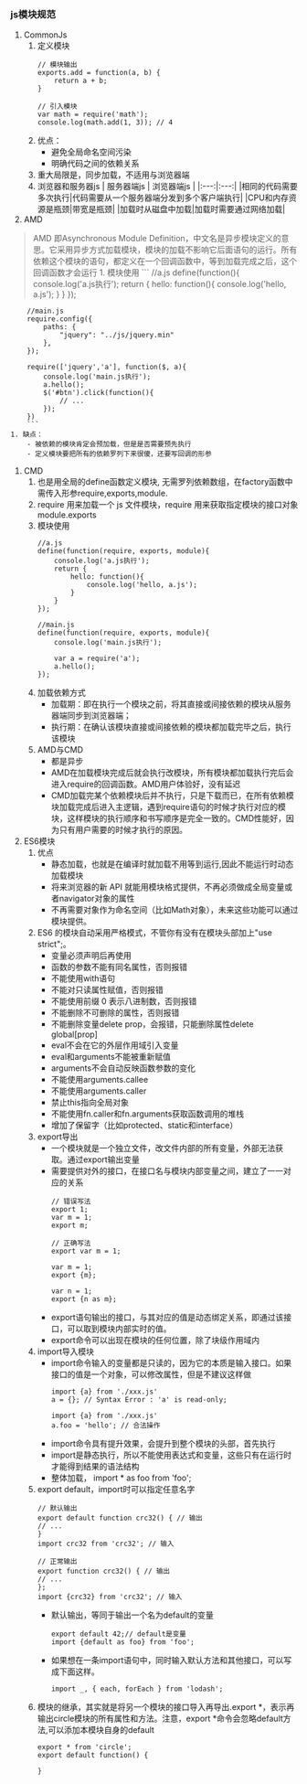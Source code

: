 ### js模块规范
1. CommonJs
    1. 定义模块
        ```
        // 模块输出
        exports.add = function(a, b) {
            return a + b;
        }

        // 引入模块
        var math = require('math');
        console.log(math.add(1, 3)); // 4
        ```
    1. 优点：
        - 避免全局命名空间污染
        - 明确代码之间的依赖关系
    1. 重大局限是，同步加载，不适用与浏览器端
    1. 浏览器和服务器js
        | 服务器端js | 浏览器端js |
        |:---:|:---:|
        |相同的代码需要多次执行|代码需要从一个服务器端分发到多个客户端执行|
        |CPU和内存资源是瓶颈|带宽是瓶颈|
        |加载时从磁盘中加载|加载时需要通过网络加载|
1. AMD
>AMD 即Asynchronous Module Definition，中文名是异步模块定义的意思。它采用异步方式加载模块，模块的加载不影响它后面语句的运行。所有依赖这个模块的语句，都定义在一个回调函数中，等到加载完成之后，这个回调函数才会运行
    1. 模块使用
        ```
        //a.js
        define(function(){
            console.log('a.js执行');
            return {
                hello: function(){
                    console.log('hello, a.js');
                }
            }
        });

        //main.js
        require.config({
            paths: {
                "jquery": "../js/jquery.min"
            },
        });

        require(['jquery','a'], function($, a){
            console.log('main.js执行');
            a.hello();
            $('#btn').click(function(){
                // ...
            });
        })
        ```
    1. 缺点：
        - 被依赖的模块肯定会预加载，但是是否需要预先执行
        - 定义模块要把所有的依赖罗列下来很傻，还要写回调的形参
1. CMD
    1. 也是用全局的define函数定义模块, 无需罗列依赖数组，在factory函数中需传入形参require,exports,module.
    1. require 用来加载一个 js 文件模块，require 用来获取指定模块的接口对象 module.exports
    1. 模块使用
        ```
        //a.js
        define(function(require, exports, module){
            console.log('a.js执行');
            return {
                hello: function(){
                    console.log('hello, a.js');
                }
            }
        });

        //main.js
        define(function(require, exports, module){
            console.log('main.js执行');

            var a = require('a');
            a.hello();      
        });
        ```
    1. 加载依赖方式
        - 加载期：即在执行一个模块之前，将其直接或间接依赖的模块从服务器端同步到浏览器端；
        - 执行期：在确认该模块直接或间接依赖的模块都加载完毕之后，执行该模块
    1. AMD与CMD
        - 都是异步
        - AMD在加载模块完成后就会执行改模块，所有模块都加载执行完后会进入require的回调函数。AMD用户体验好，没有延迟
        - CMD加载完某个依赖模块后并不执行，只是下载而已，在所有依赖模块加载完成后进入主逻辑，遇到require语句的时候才执行对应的模块，这样模块的执行顺序和书写顺序是完全一致的。CMD性能好，因为只有用户需要的时候才执行的原因。
1. ES6模块
    1. 优点
        - 静态加载，也就是在编译时就加载不用等到运行,因此不能运行时动态加载模块
        - 将来浏览器的新 API 就能用模块格式提供，不再必须做成全局变量或者navigator对象的属性
        - 不再需要对象作为命名空间（比如Math对象），未来这些功能可以通过模块提供。
    1. ES6 的模块自动采用严格模式，不管你有没有在模块头部加上"use strict";。
        - 变量必须声明后再使用
        - 函数的参数不能有同名属性，否则报错
        - 不能使用with语句
        - 不能对只读属性赋值，否则报错
        - 不能使用前缀 0 表示八进制数，否则报错
        - 不能删除不可删除的属性，否则报错
        - 不能删除变量delete prop，会报错，只能删除属性delete global[prop]
        - eval不会在它的外层作用域引入变量
        - eval和arguments不能被重新赋值
        - arguments不会自动反映函数参数的变化
        - 不能使用arguments.callee
        - 不能使用arguments.caller
        - 禁止this指向全局对象
        - 不能使用fn.caller和fn.arguments获取函数调用的堆栈
        - 增加了保留字（比如protected、static和interface）
    1. export导出
        - 一个模块就是一个独立文件，改文件内部的所有变量，外部无法获取。通过export输出变量
        - 需要提供对外的接口，在接口名与模块内部变量之间，建立了一一对应的关系
            ```
            // 错误写法
            export 1;
            var m = 1;
            export m;

            // 正确写法
            export var m = 1;

            var m = 1;
            export {m};

            var n = 1;
            export {n as m};
            ```
        - export语句输出的接口，与其对应的值是动态绑定关系，即通过该接口，可以取到模块内部实时的值。
        - export命令可以出现在模块的任何位置，除了块级作用域内
    1. import导入模块
        - import命令输入的变量都是只读的，因为它的本质是输入接口。如果接口的值是一个对象，可以修改属性，但是不建议这样做
            ```
            import {a} from './xxx.js'
            a = {}; // Syntax Error : 'a' is read-only;

            import {a} from './xxx.js'
            a.foo = 'hello'; // 合法操作
            ```
        - import命令具有提升效果，会提升到整个模块的头部，首先执行
        - import是静态执行，所以不能使用表达式和变量，这些只有在运行时才能得到结果的语法结构
        - 整体加载， import * as foo from 'foo';
    1. export default，import时可以指定任意名字
        ```
        // 默认输出
        export default function crc32() { // 输出
        // ...
        }
        import crc32 from 'crc32'; // 输入

        // 正常输出
        export function crc32() { // 输出
        // ...
        };
        import {crc32} from 'crc32'; // 输入
        ```
        - 默认输出，等同于输出一个名为default的变量
            ```
            export default 42;// default是变量
            import {default as foo} from 'foo';
            ```
        - 如果想在一条import语句中，同时输入默认方法和其他接口，可以写成下面这样。
            ```
            import _, { each, forEach } from 'lodash';
            ```
    1. 模块的继承，其实就是将另一个模块的接口导入再导出.export *，表示再输出circle模块的所有属性和方法。注意，export *命令会忽略default方法,可以添加本模块自身的default
        ```
        export * from 'circle';
        export default function() {

        }
        ```